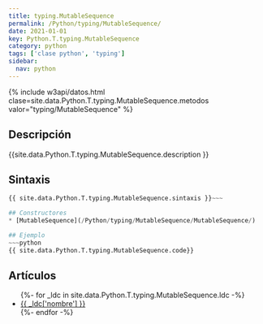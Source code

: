 ```yaml
---
title: typing.MutableSequence
permalink: /Python/typing/MutableSequence/
date: 2021-01-01
key: Python.T.typing.MutableSequence
category: python
tags: ['clase python', 'typing']
sidebar: 
  nav: python
---
```


{% include w3api/datos.html clase=site.data.Python.T.typing.MutableSequence.metodos valor="typing/MutableSequence" %}

## Descripción
{{site.data.Python.T.typing.MutableSequence.description }}

## Sintaxis
~~~python
{{ site.data.Python.T.typing.MutableSequence.sintaxis }}~~~

## Constructores
* [MutableSequence](/Python/typing/MutableSequence/MutableSequence/)

## Ejemplo
~~~python
{{ site.data.Python.T.typing.MutableSequence.code}}
~~~

## Artículos
<ul>
{%- for _ldc in site.data.Python.T.typing.MutableSequence.ldc -%}
   <li>
       <a href="{{_ldc['url'] }}">{{ _ldc['nombre'] }}</a>
   </li>
{%- endfor -%}
</ul>
